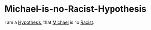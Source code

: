 # Michael-is-no-Racist-Hypothesis

I am a [Hypothesis](600028.md), that [Michael](0.md) is no [Racist](41010014.md).
